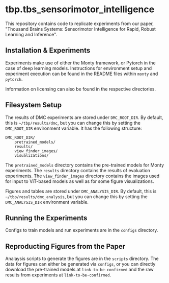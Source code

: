 # tbp.tbs_sensorimotor_intelligence

This repository contains code to replicate experiments from our paper, "Thousand Brains Systems: Sensorimotor Intelligence for Rapid, Robust Learning and Inference".

## Installation & Experiments

Experiments make use of either the Monty framework, or Pytorch in the case of deep learning models. Instructions for environment setup and experiment execution can be found in the README files within `monty` and `pytorch`.

Information on licensing can also be found in the respective directories.

## Filesystem Setup

The results of DMC experiments are stored under `DMC_ROOT_DIR`. By default, this is `~/tbp/results/dmc`, but you can change this by setting the `DMC_ROOT_DIR` environment variable. It has the following structure:

```
DMC_ROOT_DIR/
    pretrained_models/
    results/
    view_finder_images/
    visualizations/
```

The `pretrained_models` directory contains the pre-trained models for Monty experiments. The `results` directory contains the results of evaluation experiments. The `view_finder_images` directory contains the images used for input to ViT-based models as well as for some figure visualizations.

Figures and tables are stored under `DMC_ANALYSIS_DIR`. By default, this is `~/tbp/results/dmc_analysis`, but you can change this by setting the `DMC_ANALYSIS_DIR` environment variable.

## Running the Experiments

Configs to train models and run experiments are in the `configs` directory.

## Reproducting Figures from the Paper

Analaysis scripts to generate the figures are in the `scripts` directory. The data for figures can either be generated via `configs`, or you can directly download the pre-trained models at `link-to-be-confirmed` and the raw results from experiments at `link-to-be-confirmed`.
